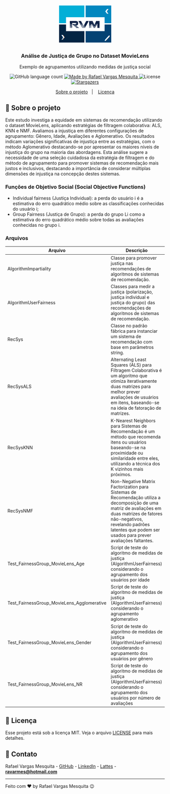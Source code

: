 <h1 align="center">
    <img alt="RVM" src="https://github.com/ravarmes/recsys-rgrp-movielens/blob/main/assets/logo.jpg" />
</h1>

<h3 align="center">
  Análise de Justiça de Grupo no Dataset MovieLens
</h3>

<p align="center">Exemplo de agrupamentos utilizando medidas de justiça social </p>

<p align="center">
  <img alt="GitHub language count" src="https://img.shields.io/github/languages/count/ravarmes/recsys-rgrp-movielens?color=%2304D361">

  <a href="http://www.linkedin.com/in/rafael-vargas-mesquita">
    <img alt="Made by Rafael Vargas Mesquita" src="https://img.shields.io/badge/made%20by-Rafael%20Vargas%20Mesquita-%2304D361">
  </a>

  <img alt="License" src="https://img.shields.io/badge/license-MIT-%2304D361">

  <a href="https://github.com/ravarmes/recsys-rgrp-movielens/stargazers">
    <img alt="Stargazers" src="https://img.shields.io/github/stars/ravarmes/recsys-rgrp-movielens?style=social">
  </a>
</p>

<p align="center">
  <a href="#-sobre">Sobre o projeto</a>&nbsp;&nbsp;&nbsp;|&nbsp;&nbsp;&nbsp;
  <a href="#-licenca">Licença</a>
</p>

## :page_with_curl: Sobre o projeto <a name="-sobre"/></a>

Este estudo investiga a equidade em sistemas de recomendação utilizando o dataset MovieLens, aplicando estratégias de filtragem colaborativa: ALS, KNN e NMF. Avaliamos a injustiça em diferentes configurações de agrupamento: Gênero, Idade, Avaliações e Aglomerativo. Os resultados indicam variações significativas de injustiça entre as estratégias, com o método Aglomerativo destacando-se por apresentar os maiores níveis de injustiça do grupo na maioria das abordagens. Esta análise sugere a necessidade de uma seleção cuidadosa da estratégia de filtragem e do método de agrupamento para promover sistemas de recomendação mais justos e inclusivos, destacando a importância de considerar múltiplas dimensões de injustiça na concepção destes sistemas.

### Funções de Objetivo Social (Social Objective Functions)

* Individual fairness (Justiça Individual): a perda do usuário i é a estimativa do erro quadrático médio sobre as classificações conhecidas do usuário i;
* Group Fairness (Justiça de Grupo): a perda do grupo Li como a estimativa do erro quadrático médio sobre todas as avaliações conhecidas no grupo i.

### Arquivos

| Arquivo                               | Descrição                                                                                                                                                                                                                                   |
|--------------------------------------|---------------------------------------------------------------------------------------------------------------------------------------------------------------------------------------------------------------------------------------------|
| AlgorithmImpartiality                | Classe para promover justiça nas recomendações de algoritmos de sistemas de recomendação.                                                                                                                                                   |
| AlgorithmUserFairness                | Classes para medir a justiça (polarização, justiça individual e justiça do grupo) das recomendações de algoritmos de sistemas de recomendação.                                                                                               |
| RecSys                               | Classe no padrão fábrica para instanciar um sistema de recomendação com base em parâmetros string.                                                                                                                                           |
| RecSysALS                            | Alternating Least Squares (ALS) para Filtragem Colaborativa é um algoritmo que otimiza iterativamente duas matrizes para melhor prever avaliações de usuários em itens, baseando-se na ideia de fatoração de matrizes.                       |
| RecSysKNN                            | K-Nearest Neighbors para Sistemas de Recomendação é um método que recomenda itens ou usuários baseando-se na proximidade ou similaridade entre eles, utilizando a técnica dos K vizinhos mais próximos.                                      |
| RecSysNMF                            | Non-Negative Matrix Factorization para Sistemas de Recomendação utiliza a decomposição de uma matriz de avaliações em duas matrizes de fatores não-negativos, revelando padrões latentes que podem ser usados para prever avaliações faltantes. |
| Test_FairnessGroup_MovieLens_Age         | Script de teste do algoritmo de medidas de justiça (AlgorithmUserFairness) considerando o agrupamento dos usuários por idade                                                                                                |
| Test_FairnessGroup_MovieLens_Agglomerative         | Script de teste do algoritmo de medidas de justiça (AlgorithmUserFairness) considerando o agrupamento aglomerativo                                                                                                |
| Test_FairnessGroup_MovieLens_Gender         | Script de teste do algoritmo de medidas de justiça (AlgorithmUserFairness) considerando o agrupamento dos usuários por gênero                                                                                                |
| Test_FairnessGroup_MovieLens_NR         | Script de teste do algoritmo de medidas de justiça (AlgorithmUserFairness) considerando o agrupamento dos usuários por número de avaliações                                                                                                |



## :memo: Licença <a name="-licenca"/></a>

Esse projeto está sob a licença MIT. Veja o arquivo [LICENSE](LICENSE.md) para mais detalhes.

## :email: Contato

Rafael Vargas Mesquita - [GitHub](https://github.com/ravarmes) - [LinkedIn](https://www.linkedin.com/in/rafael-vargas-mesquita) - [Lattes](http://lattes.cnpq.br/6616283627544820) - **ravarmes@hotmail.com**

---

Feito com ♥ by Rafael Vargas Mesquita :wink: